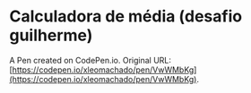 # Calculadora de média (desafio guilherme)

A Pen created on CodePen.io. Original URL: [https://codepen.io/xleomachado/pen/VwWMbKg](https://codepen.io/xleomachado/pen/VwWMbKg).


